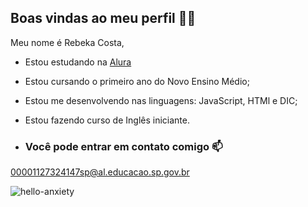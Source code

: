 ## Boas vindas ao meu perfil 🖤🔥

Meu nome é Rebeka Costa, 

- Estou estudando na [Alura](https://www.alura.com.br)
- Estou cursando o primeiro ano do Novo Ensino Médio;
- Estou me desenvolvendo nas linguagens: JavaScript, HTMl e DIC;
- Estou fazendo curso de Inglês iniciante.

- ### Você pode entrar em contato comigo 📫

00001127324147sp@al.educacao.sp.gov.br



![hello-anxiety](https://github.com/user-attachments/assets/97b6cd11-3fc3-45de-b433-36187f66c907)
